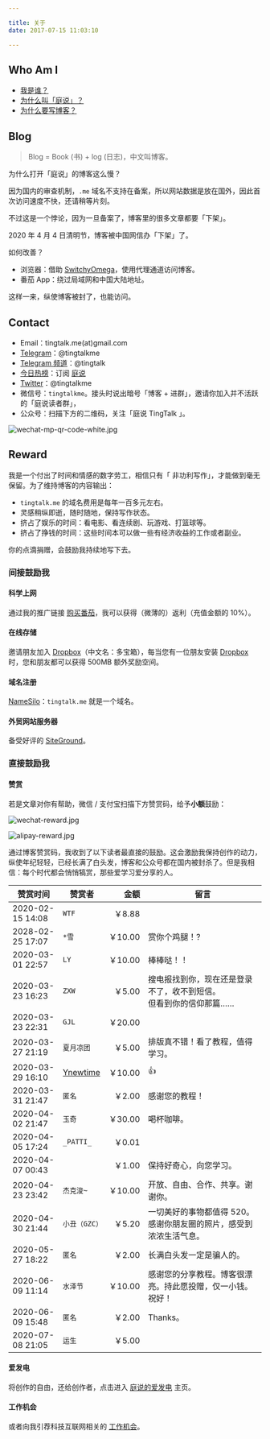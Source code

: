 ```yaml
---

title: 关于  
date: 2017-07-15 11:03:10 

---
```



## Who Am I

- [我是谁？](https://tingtalk.me/tim/)
- [为什么叫「庭说」？](https://tingtalk.me/brand/)
- [为什么要写博客？](https://tingtalk.me/blog/)


## Blog

> Blog = Book (书) + log (日志)，中文叫博客。

为什么打开「庭说」的博客这么慢？

因为国内的审查机制，`.me` 域名不支持在备案，所以网站数据是放在国外，因此首次访问速度不快，还请稍等片刻。

不过这是一个悖论，因为一旦备案了，博客里的很多文章都要「下架」。

2020 年 4 月 4 日清明节，博客被中国网信办「下架」了。

如何改善？
- 浏览器：借助 [SwitchyOmega](https://tingtalk.me/switchyomega/)，使用代理通道访问博客。
- 番茄 App：绕过局域网和中国大陆地址。

这样一来，纵使博客被封了，也能访问。




## Contact

- Email：tingtalk.me(at)gmail.com
- [Telegram](https://t.me/tingtalkme)：@tingtalkme
- [Telegram 频道](https://t.me/tingtalk)：@tingtalk
- [今日热榜](https://tophub.today/)：订阅 [庭说](https://tophub.today/n/KGoRRbNol6)
- [Twitter](https://twitter.com/tingtalkme)：@tingtalkme
- 微信号：`tingtalkme`。接头时说出暗号「博客 + 进群」，邀请你加入并不活跃的「庭说读者群」，
- 公众号：扫描下方的二维码，关注「庭说 TingTalk 」。

![wechat-mp-qr-code-white.jpg](https://i.loli.net/2020/04/16/Y9bCMpH3lojRaTG.jpg)

## Reward

我是一个付出了时间和情感的数字劳工，相信只有「 非功利写作」，才能做到毫无保留。为了维持博客的内容输出：

- `tingtalk.me` 的域名费用是每年一百多元左右。
- 灵感稍纵即逝，随时随地，保持写作状态。
- 挤占了娱乐的时间：看电影、看连续剧、玩游戏、打篮球等。
- 挤占了挣钱的时间：这些时间本可以做一些有经济收益的工作或者副业。

你的点滴捐赠，会鼓励我持续地写下去。



### 间接鼓励我

#### 科学上网

通过我的推广链接 [购买番茄](https://tingtalk.me/fq/)，我可以获得（微薄的）返利（充值金额的 10%）。


#### 在线存储

邀请朋友加入 [Dropbox](https://db.tt/glXXjeFXJN)（中文名：多宝箱），每当您有一位朋友安装 [Dropbox](https://db.tt/glXXjeFXJN) 时，您和朋友都可以获得 500MB 额外奖励空间。


#### 域名注册

[NameSilo](https://www.namesilo.com/?rid=d1eaf64se )：`tingtalk.me` 就是一个域名。

#### 外贸网站服务器

备受好评的 [SiteGround](https://www.siteground.com/recommended?referrer_id=8435056)。



### 直接鼓励我

#### 赞赏

若是文章对你有帮助，微信 / 支付宝扫描下方赞赏码，给予**小额**鼓励：

![wechat-reward.jpg](https://i.loli.net/2020/04/30/ZIhscil38k4C1wq.jpg)

![alipay-reward.jpg](https://i.loli.net/2020/04/30/FI8bTwv5tuhBarg.jpg)



通过博客赞赏码，我收到了以下读者最直接的鼓励。这会激励我保持创作的动力，纵使年纪轻轻，已经长满了白头发，博客和公众号都在国内被封杀了。但是我相信：每个时代都会悄悄犒赏，那些爱学习爱分享的人。

| 赞赏时间         | 赞赏者   |    金额 | 留言                                                         |
| ---------------- | -------- | ------: | ------------------------------------------------------------ |
| 2020-02-15 14:08 | `WTF`   |  ￥8.88 |                                                              |
| 2028-02-25 17:07 | `*雪` | ￥10.00 | 赏你个鸡腿！? |
| 2020-03-01 22:57 | `LY`     | ￥10.00 | 棒棒哒！！                                                   |
| 2020-03-23 16:23 | `ZXW`    |  ￥5.00 | 搜电报找到你，现在还是登录不了，收不到短信。<br />但看到你的信仰那篇…… |
| 2020-03-23 22:31 | `GJL`    | ￥20.00 |                                                              |
| 2020-03-27 21:19 | `夏月凉团` |  ￥5.00 | 排版真不错！看了教程，值得学习。                             |
| 2020-03-29 16:10 | [Ynewtime](https://www.ynewtime.com/) | ￥10.00 | 👍 |
| 2020-03-31 21:47 | `匿名` | ￥2.00 | 感谢您的教程！ |
| 2020-04-02 21:47 | `玉奇` | ￥30.00 | 喝杯咖啡。 |
| 2020-04-05 17:24 | `_PATTI_` | ￥0.01 |  |
| 2020-04-07 00:43 | `ㅤ` | ￥1.00 | 保持好奇心，向您学习。 |
| 2020-04-23 23:42 | `杰克浚~` | ￥10.00 | 开放、自由、合作、共享。谢谢你。 |
| 2020-04-30 21:44 | `小丑（GZC）` | ￥5.20 | 一切美好的事物都值得 520。感谢你朋友圈的照片，感受到浓浓生活气息。 |
| 2020-05-27 18:22 | `匿名` | ￥2.00 | 长满白头发一定是骗人的。 |
| 2020-06-09 11:14 | `水泽节` | ￥10.00 | 感谢您的分享教程。博客很漂亮。持此愿投赠，仅一小钱。祝好！ |
| 2020-06-09 15:48 | `匿名` | ￥2.00 | Thanks。 |
| 2020-07-08 21:05 | `运生` | ￥5.00 |  |




#### 爱发电

将创作的自由，还给创作者，点击进入 [庭说的爱发电](https://afdian.net/@tingtalk) 主页。

#### 工作机会

或者向我引荐科技互联网相关的 [工作机会](https://tingtalk.me/tim/#%E5%B7%A5%E4%BD%9C%E7%BB%8F%E5%8E%86)。
